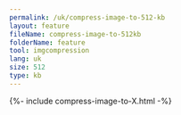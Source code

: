 ```yaml
---
permalink: /uk/compress-image-to-512-kb
layout: feature
fileName: compress-image-to-512kb
folderName: feature
tool: imgcompression
lang: uk
size: 512
type: kb
---
```


{%- include compress-image-to-X.html -%}
